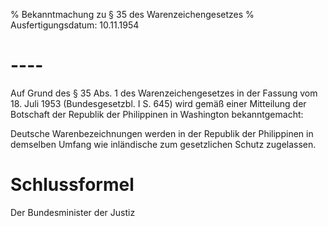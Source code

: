 % Bekanntmachung zu § 35 des Warenzeichengesetzes
% Ausfertigungsdatum: 10.11.1954
 
# ----

Auf Grund des § 35 Abs. 1 des Warenzeichengesetzes in der Fassung vom 18. Juli 1953 (Bundesgesetzbl. I S. 645) wird gemäß einer Mitteilung der Botschaft der Republik der Philippinen in Washington bekanntgemacht:

Deutsche Warenbezeichnungen werden in der Republik der Philippinen in demselben Umfang wie inländische zum gesetzlichen Schutz zugelassen.

# Schlussformel

Der Bundesminister der Justiz
